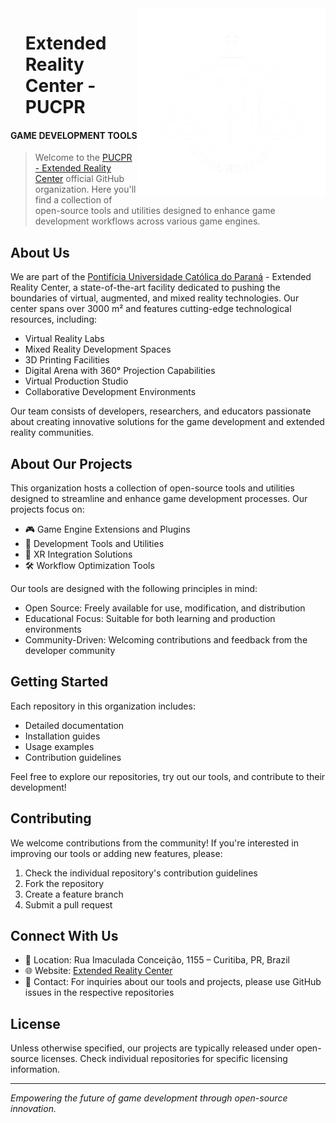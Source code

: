 
<h align="right">
    <img width="300" src="https://github.com/CRE-Tools/.github/blob/main/images/1024x.png" align="right" />
</h>

<div id="toc">
  <ul align="left" style="list-style: none">
    <summary>
      <h1>
        Extended Reality Center - PUCPR
      </h1>
    </summary>
  </ul>
</div>


<h4>GAME DEVELOPMENT TOOLS</h4>

> Welcome to the [PUCPR - Extended Reality Center](https://sites.pucpr.br/realidadeestendida/) official GitHub organization. Here you'll find a collection of open-source tools and utilities designed to enhance game development workflows across various game engines.

## About Us

We are part of the [Pontifícia Universidade Católica do Paraná](https://www.pucpr.br/international/about-pucpr/) - Extended Reality Center, a state-of-the-art facility dedicated to pushing the boundaries of virtual, augmented, and mixed reality technologies. Our center spans over 3000 m² and features cutting-edge technological resources, including:

- Virtual Reality Labs
- Mixed Reality Development Spaces
- 3D Printing Facilities
- Digital Arena with 360° Projection Capabilities
- Virtual Production Studio
- Collaborative Development Environments

Our team consists of developers, researchers, and educators passionate about creating innovative solutions for the game development and extended reality communities.

## About Our Projects

This organization hosts a collection of open-source tools and utilities designed to streamline and enhance game development processes. Our projects focus on:

- 🎮 Game Engine Extensions and Plugins
- 🔧 Development Tools and Utilities
- 🎯 XR Integration Solutions
- 🛠️ Workflow Optimization Tools

Our tools are designed with the following principles in mind:
- Open Source: Freely available for use, modification, and distribution
- Educational Focus: Suitable for both learning and production environments
- Community-Driven: Welcoming contributions and feedback from the developer community

## Getting Started

Each repository in this organization includes:
- Detailed documentation
- Installation guides
- Usage examples
- Contribution guidelines

Feel free to explore our repositories, try out our tools, and contribute to their development!

## Contributing

We welcome contributions from the community! If you're interested in improving our tools or adding new features, please:

1. Check the individual repository's contribution guidelines
2. Fork the repository
3. Create a feature branch
4. Submit a pull request

## Connect With Us

- 📍 Location: Rua Imaculada Conceição, 1155 – Curitiba, PR, Brazil
- 🌐 Website: [Extended Reality Center](https://sites.pucpr.br/realidadeestendida/)
- 📧 Contact: For inquiries about our tools and projects, please use GitHub issues in the respective repositories

## License

Unless otherwise specified, our projects are typically released under open-source licenses. Check individual repositories for specific licensing information.

---

*Empowering the future of game development through open-source innovation.*
